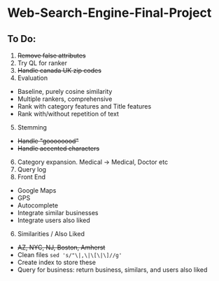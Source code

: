 Web-Search-Engine-Final-Project
===============================

To Do:
-----
1. ~~Remove false attributes~~
2. Try QL for ranker
3. ~~Handle canada UK zip codes~~
4. Evaluation
  * Baseline, purely cosine similarity
  * Multiple rankers, comprehensive
  * Rank with category features and Title features
  * Rank with/without repetition of text 
5. Stemming
  * ~~Handle "goooooood"~~
  * ~~Handle accented characters~~
6. Category expansion. Medical -> Medical, Doctor etc
4. Query log
5. Front End
  * Google Maps
  * GPS
  * Autocomplete
  * Integrate similar businesses
  * Integrate users also liked
6. Similarities / Also Liked
  * ~~AZ, NYC, NJ, Boston, Amherst~~
  * Clean files ``` sed 's/"\|,\|\[\|\]//g' ```
  * Create index to store these
  * Query for business: return business, similars, and users also liked 